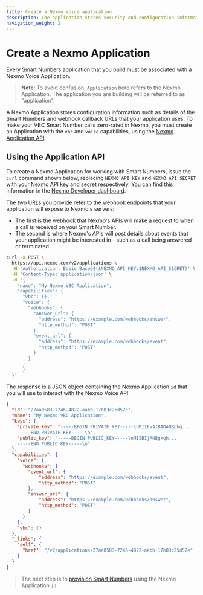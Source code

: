 ```yaml
---
title: Create a Nexmo Voice application
description: The application stores security and configuration information for your interaction with the Voice API.
navigation_weight: 2
---
```


# Create a Nexmo Application

Every Smart Numbers application that you build must be associated with a Nexmo Voice Application.

> **Note**: To avoid confusion, `Application` here refers to the Nexmo Application. The application you are building will be referred to as "application".

A Nexmo Application stores configuration information such as details of the Smart Numbers and webhook callback URLs that your application uses. To make your VBC Smart Number calls zero-rated in Nexmo, you must create an Application with the `vbc` and `voice` capabilities, using the [Nexmo Application API](https://developer.nexmo.com/api/application.v2).

## Using the Application API

To create a Nexmo Application for working with Smart Numbers, issue the `curl` command shown below, replacing `NEXMO_API_KEY` and `NEXMO_API_SECRET` with your Nexmo API key and secret respectively. You can find this information in the [Nexmo Developer dashboard](https://dashboard.nexmo.com/getting-started-guide).

The two URLs you provide refer to the webhook endpoints that your application will expose to Nexmo's servers:

* The first is the webhook that Nexmo's APIs will make a request to when a call is received on your Smart Number.
* The second is where Nexmo's APIs will post details about events that your application might be interested in - such as a call being answered or terminated.


```sh
curl -X POST \
  https://api.nexmo.com/v2/applications \
  -H 'Authorization: Basic Base64($NEXMO_API_KEY:$NEXMO_API_SECRET)' \
  -H 'Content-Type: application/json' \
  -d '{
    "name": "My Nexmo VBC Application",
    "capabilities": {
      "vbc": {},
      "voice": {
        "webhooks": {
          "answer_url": {
            "address": "https://example.com/webhooks/answer",
            "http_method": "POST"
          },
          "event_url": {
            "address": "https://example.com/webhooks/event",
            "http_method": "POST"
          }
        }
      }
	  }
  }'
```

The response is a JSON object containing the Nexmo Application `id` that you will use to interact with the Nexmo Voice API.

```json
{
  "id": "27aa0583-7246-4822-aabb-17b03c25d52e",
  "name": "My Nexmo VBC Application",
  "keys": {
    "private_key": "-----BEGIN PRIVATE KEY-----\nMIIEvAIBADANBgkq...
    -----END PRIVATE KEY-----\n",
    "public_key": "-----BEGIN PUBLIC_KEY-----\nMIIBIjANBgkqh...
    -----END PUBLIC KEY-----\n"
  },
  "capabilities": {
    "voice": {
      "webhooks": {
        "event_url": {
            "address": "https://example.com/webhooks/event",
            "http_method": "POST"
        },
        "answer_url": {
            "address": "https://example.com/webhooks/answer",
            "http_method": "POST"
        }
      }
    },
    "vbc": {}
  },
  "_links": {
    "self": {
      "href": "/v2/applications/27aa0583-7246-4822-aabb-17b03c25d52e"
    }
  }
}
```

> The next step is to [provision Smart Numbers](/vonage-business-cloud/smart-numbers/guides/provision-smart-numbers) using the Nexmo Application `id`.
